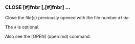 

### CLOSE [#]fnbr [,[#]fnbr] …

Close the file(s) previously opened with the file number `#fnbr`.

The `#` is optional.

Also see the [OPEN] (open.md) command.